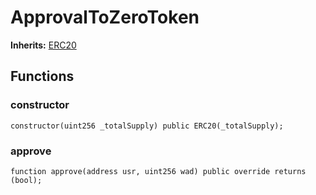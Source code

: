 # ApprovalToZeroToken
**Inherits:**
[ERC20](/lib/solady/ext/wake/weird/Bytes32Metadata.sol/contract.ERC20.md)


## Functions
### constructor


```solidity
constructor(uint256 _totalSupply) public ERC20(_totalSupply);
```

### approve


```solidity
function approve(address usr, uint256 wad) public override returns (bool);
```

